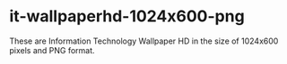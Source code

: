 # it-wallpaperhd-1024x600-png
These are Information Technology Wallpaper HD in the size of 1024x600 pixels and PNG format.
